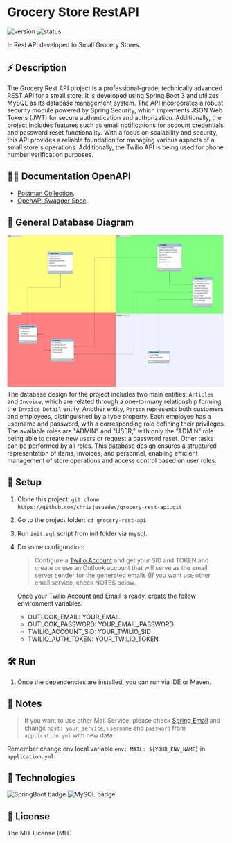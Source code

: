 # Grocery Store RestAPI

<p style="justify-content: center">
   <img src="https://img.shields.io/badge/versión-v1.0-blue.svg" alt="version">
   <img src="https://img.shields.io/badge/status-completed-green" alt="status">
</p>

✨ Rest API developed to Small Grocery Stores.

## ⚡️ Description
The Grocery Rest API project is a professional-grade, technically advanced REST API for a small store. It is developed using Spring Boot 3 and utilizes MySQL as its database management system. The API incorporates a robust security module powered by Spring Security, which implements JSON Web Tokens (JWT) for secure authentication and authorization. Additionally, the project includes features such as email notifications for account credentials and password reset functionality. With a focus on scalability and security, this API provides a reliable foundation for managing various aspects of a small store's operations. Additionally, the Twilio API is being used for phone number verification purposes.

## 👨‍💻 Documentation OpenAPI

- [Postman Collection](https://postman).
- [OpenAPI Swagger Spec](http://url).

## 🤖 General Database Diagram

![Database Relational Model](https://github.com/chrisjosuedev/my-assets/blob/main/db-diagrams/grocery-diagram-v2.png?raw=true)
The database design for the project includes two main entities: `Articles` and `Invoice`, which are related through a one-to-many relationship forming the `Invoice Detail` entity.
Another entity, `Person` represents both customers and employees, distinguished by a type property. Each employee has a username and password, with a corresponding role defining their privileges. The available roles are "ADMIN" and "USER," with only the "ADMIN" role being able to create new users or request a password reset. Other tasks can be performed by all roles.
This database design ensures a structured representation of items, invoices, and personnel, enabling efficient management of store operations and access control based on user roles.


## 🚀 Setup

1. Clone this project: `git clone https://github.com/chrisjosuedev/grocery-rest-api.git`
2. Go to the project folder:
   `cd grocery-rest-api`
3. Run `init.sql` script from init folder via mysql.
4. Do some configuration:
   > Configure a [Twilio Account](https://documentation.onesignal.com/docs/twilio-setup) and get your SID and TOKEN
   > and create or use an Outlook account that will serve as the email server sender for the generated emails (If you want
   > use other email service, check NOTES below.

   Once your Twilio Account and Email is ready, create the follow environment variables:
    - OUTLOOK_EMAIL: YOUR_EMAIL
    - OUTLOOK_PASSWORD: YOUR_EMAIL_PASSWORD
    - TWILIO_ACCOUNT_SID: YOUR_TWILIO_SID
    - TWILIO_AUTH_TOKEN: YOUR_TWILIO_TOKEN

## 🛠 Run

1. Once the dependencies are installed, you can run via IDE or Maven.

## 🔗 Notes
> If you want to use other Mail Service, please check [Spring Email](https://www.baeldung.com/spring-email) and change
> `host: your_service`, `username` and `password` from `application.yml` with new data.

Remember change env local variable `env: MAIL: ${YOUR_ENV_NAME}` in `application.yml`.

## 🦀 Technologies

![SpringBoot badge](https://img.shields.io/badge/springboot-java-brightgreen)
![MySQL badge](https://img.shields.io/badge/mysql-db-red)

## 🧾 License

The MIT License (MIT)
